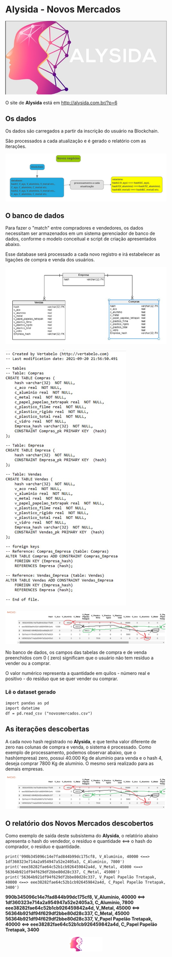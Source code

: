# Alysida - Novos Mercados

![Alysyda](alysida.jpg)

O site de **Alysida** está em http://alysida.com.br/?p=6

## Os dados 

Os dados são carregados a partir da inscrição do usuário na Blockchain.

São processados a cada atualização e é gerado o relatório com as iterações.

![novosmercados2](novosmercados2.jpg)

## O banco de dados

Para fazer o "match" entre compradores e vendedores, os dados necessitam ser armazenados em um sistema gerenciador de banco de dados, conforme o modelo conceitual e script de criação apresentados abaixo. 

Esse database será processado a cada novo registro e irá estabelecer as ligações de compra e venda dos usuários. 

![modelo_fisico_novos_mercados](modelo_fisico_novos_mercados.jpg)

![script_tabelas](script_tabelas.jpg)

![novosmercados](novosmercados.jpg)

No banco de dados, os campos das tabelas de compra e de venda preenchidos com 0 ( zero) significam que o usuário não tem resíduo a vender ou a comprar.

O valor numérico representa a quantidade em quilos - número real e positivo - do resíduo que se quer vender ou comprar.

### Lê o dataset gerado
```
import pandas as pd
import datetime 
df = pd.read_csv ("novosmercados.csv")
```

## As iterações descobertas

A cada novo hash registrado no **Alysida**, e que tenha valor diferente de zero nas colunas de compra e venda, o sistema é processado. Como exemplo de processamento, podemos observar abaixo, que o hash(empresa) zero, possui 40.000 Kg de alumínio para venda e o hash 4, deseja comprar 7800 Kg de alumínio. O mesmo será realizado para as demais empresas.

![novosmercados](novosmercados.jpg)

## O relatório dos Novos Mercados descobertos

Como exemplo de saída deste subsistema do **Alysida**, o relatório abaixo apresenta o hash do vendedor, o resíduo e quantidade <==> o hash do comprador, o resíduo e quantidade.
```
print('990b345096c14e7fad844b99dc175cf8, V_Alumínio, 40000 <==> 1df360323e714a2a954947a52e2405a3, C_Alumínio, 7800')
print('eee38282fae64c52b1cb926459842a4d, V_Metal, 45000 <==> 56364b921df94f629df2bbe80d28c337, C_Metal, 45000')
print('56364b921df94f629df2bbe80d28c337, V_Papel Papelão Tretapak, 40000 <==> eee38282fae64c52b1cb926459842a4d, C_Papel Papelão Tretapak, 3400')
```

**990b345096c14e7fad844b99dc175cf8, V_Alumínio, 40000 <==> 1df360323e714a2a954947a52e2405a3, C_Alumínio, 7800**
**eee38282fae64c52b1cb926459842a4d, V_Metal, 45000 <==> 56364b921df94f629df2bbe80d28c337, C_Metal, 45000**
**56364b921df94f629df2bbe80d28c337, V_Papel Papelão Tretapak, 40000 <==> eee38282fae64c52b1cb926459842a4d, C_Papel Papelão Tretapak, 3400**

<p align="center">
  <img src="cropped-ALYSIDA-1.png">
</p>
